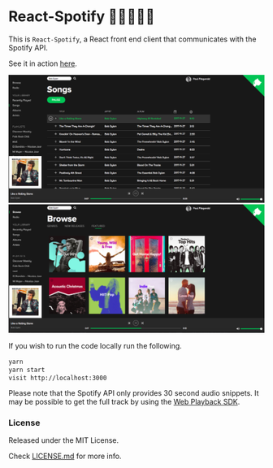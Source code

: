 # React-Spotify 🎼🎺🎸🎻🎤

This is `React-Spotify`, a React front end client that communicates with the Spotify API.

See it in action [here](http://pau1fitz.github.io/react-spotify).

![alt text](https://github.com/Pau1fitz/react-spotify/blob/master/songs.png "Song")
![alt text](https://github.com/Pau1fitz/react-spotify/blob/master/browser.png "Browse")

If you wish to run the code locally run the following.

```
yarn
yarn start
visit http://localhost:3000
```

Please note that the Spotify API only provides 30 second audio snippets. It may be possible to get the full track by using the [Web Playback SDK](https://beta.developer.spotify.com/documentation/web-playback-sdk/).



### License

Released under the MIT License. 

Check [LICENSE.md](https://github.com/Pau1fitz/react-spotify/blob/master/LICENSE) for more info.
